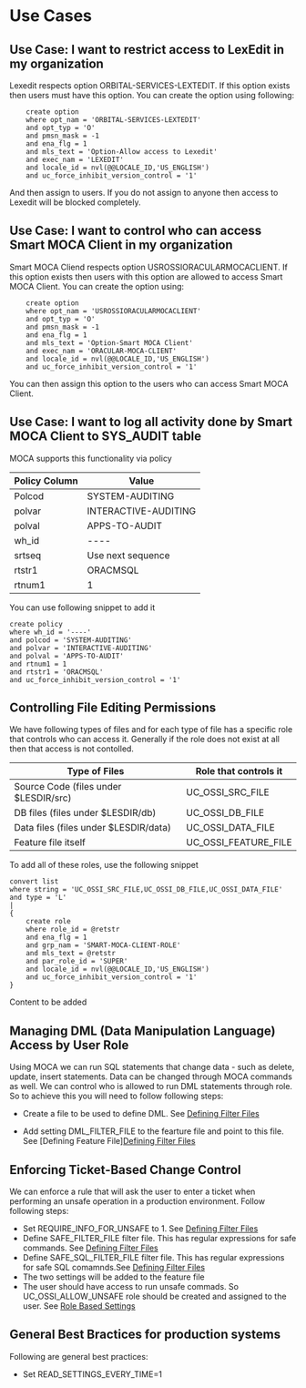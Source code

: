 # Use Cases

## Use Case: I want to restrict access to LexEdit in my organization
Lexedit respects option ORBITAL-SERVICES-LEXTEDIT.  If this option exists then users must have this option.  You can create the option using following:
```
    create option 
    where opt_nam = 'ORBITAL-SERVICES-LEXTEDIT' 
    and opt_typ = 'O'
    and pmsn_mask = -1
    and ena_flg = 1
    and mls_text = 'Option-Allow access to Lexedit'
    and exec_nam = 'LEXEDIT'
    and locale_id = nvl(@@LOCALE_ID,'US_ENGLISH')
    and uc_force_inhibit_version_control = '1'
```
And then assign to users.  If you do not assign to anyone then access to Lexedit will be blocked completely.

## Use Case: I want to control who can access Smart MOCA Client in my organization
Smart MOCA Cliend respects option USROSSIORACULARMOCACLIENT.  If this option exists then users with this option are allowed to access Smart MOCA Client.  You can create the option using:

```
    create option 
    where opt_nam = 'USROSSIORACULARMOCACLIENT' 
    and opt_typ = 'O'
    and pmsn_mask = -1
    and ena_flg = 1
    and mls_text = 'Option-Smart MOCA Client'
    and exec_nam = 'ORACULAR-MOCA-CLIENT'
    and locale_id = nvl(@@LOCALE_ID,'US_ENGLISH')
    and uc_force_inhibit_version_control = '1'
```
You can then assign this option to the users who can access Smart MOCA Client.

## Use Case: I want to log all activity done by Smart MOCA Client to SYS_AUDIT table
MOCA supports this functionality via policy 

| Policy Column | Value                |
|---------------|----------------------|
| Polcod        | SYSTEM-AUDITING      |
| polvar        | INTERACTIVE-AUDITING |
| polval        | APPS-TO-AUDIT        |
| wh_id         | ----                 |
| srtseq        | Use next sequence    |
| rtstr1        | ORACMSQL             |
| rtnum1        | 1                    |

You can use following snippet to add it
```
create policy
where wh_id = '----'
and polcod = 'SYSTEM-AUDITING'
and polvar = 'INTERACTIVE-AUDITING'
and polval = 'APPS-TO-AUDIT'
and rtnum1 = 1
and rtstr1 = 'ORACMSQL'
and uc_force_inhibit_version_control = '1'
```

## Controlling File Editing Permissions
We have following types of files and for each type of file has a specific role that controls who can access it.  Generally if the role does not exist at all then that access is not contolled.

| Type of Files                          | Role that controls it |
| ---------------------------------------|-----------------------|
| Source Code (files under $LESDIR/src)  | UC_OSSI_SRC_FILE      |
| DB files (files under $LESDIR/db)      | UC_OSSI_DB_FILE       |
| Data files (files under $LESDIR/data)  | UC_OSSI_DATA_FILE     |
| Feature file itself                    | UC_OSSI_FEATURE_FILE  |

To add all of these roles, use the following snippet

```
convert list
where string = 'UC_OSSI_SRC_FILE,UC_OSSI_DB_FILE,UC_OSSI_DATA_FILE'
and type = 'L'
|
{
    create role
    where role_id = @retstr
    and ena_flg = 1
    and grp_nam = 'SMART-MOCA-CLIENT-ROLE'
    and mls_text = @retstr
    and par_role_id = 'SUPER'
    and locale_id = nvl(@@LOCALE_ID,'US_ENGLISH')
    and uc_force_inhibit_version_control = '1'
}
```

Content to be added

## Managing DML (Data Manipulation Language) Access by User Role
Using MOCA we can run SQL statements that change data - such as delete, update, insert statements.  Data can be changed through MOCA commands as well.  We can control who is allowed to run DML statements through role.  
So to achieve this you will need to follow following steps:

* Create a file to be used to define DML.  See [Defining Filter Files](../settings.md)

* Add setting DML_FILTER_FILE to the fearture file and point to this file.  See [Defining Feature File][Defining Filter Files](../settings.md)


## Enforcing Ticket-Based Change Control
We can enforce a rule that will ask the user to enter a ticket when performing an unsafe operation in a production environment.  Follow following steps:

* Set REQUIRE_INFO_FOR_UNSAFE to 1.  See [Defining Filter Files](../settings.md)
* Define SAFE_FILTER_FILE filter file.  This has regular expressions for safe commands.  See [Defining Filter Files](../settings.md)
* Define SAFE_SQL_FILTER_FILE filter file. This has regular expressions for safe SQL comamnds.See [Defining Filter Files](../settings.md)
* The two settings will be added to the feature file
* The user should have access to run unsafe commads.  So UC_OSSI_ALLOW_UNSAFE role should be created and assigned to the user.  See [Role Based Settings](https://oracularis.github.io/mocaclient/#/./settings?id=role-based-settings)

## General Best Bractices for production systems
Following are general best practices:

* Set READ_SETTINGS_EVERY_TIME=1 

 

